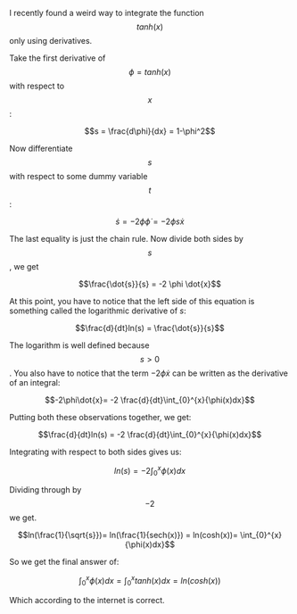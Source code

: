 I recently found a weird way to integrate the function $$tanh(x)$$ only using derivatives. 

Take the first derivative of $$\phi = tanh(x)$$ with respect to $$x$$:

$$s = \frac{d\phi}{dx} = 1-\phi^2$$

Now differentiate $$s$$ with respect to some dummy variable $$t$$:

$$\dot{s} = -2\phi\dot{\phi}= -2 \phi s \dot{x}$$

The last equality is just the chain rule. Now divide both sides by $$s$$, we get 

$$\frac{\dot{s}}{s} = -2 \phi \dot{x}$$

At this point, you have to notice that the left side of this equation is something called the logarithmic derivative of $s$: 

$$\frac{d}{dt}ln(s) = \frac{\dot{s}}{s}$$

The logarithm is well defined because $$s>0$$. You also have to notice that the term $-2\phi\dot{x}$ can be written as the derivative of an integral:

$$-2\phi\dot{x}= -2 \frac{d}{dt}\int_{0}^{x}{\phi(x)dx}$$

Putting both these observations together, we get:

$$\frac{d}{dt}ln(s) = -2 \frac{d}{dt}\int_{0}^{x}{\phi(x)dx}$$

Integrating with respect to both sides gives us:

$$ln(s) = -2\int_{0}^{x}{\phi(x)dx}$$

Dividing through by $$-2$$ we get.

$$ln(\frac{1}{\sqrt{s}})= ln(\frac{1}{sech(x)}) = ln(cosh(x))= \int_{0}^{x}{\phi(x)dx}$$

So we get the final answer of:

$$\int_{0}^{x}{\phi(x)dx} =\int_{0}^{x}{tanh(x)dx}= ln(cosh(x))$$

Which according to the internet is correct. 
